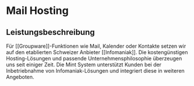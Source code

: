 # Mail Hosting

## Leistungsbeschreibung

Für [[Groupware]]-Funktionen wie Mail, Kalender oder Kontakte setzen wir auf den etablierten Schweizer Anbieter [[Infomaniak]]. Die kostengünstigen Hosting-Lösungen und passende Unternehmensphilosophie überzeugen uns seit einiger Zeit. Die Mint System unterstützt Kunden bei der Inbetriebnahme von Infomaniak-Lösungen und integriert diese in weiteren Angeboten.